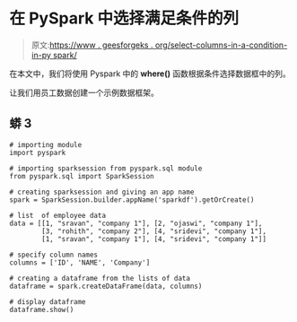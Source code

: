 # 在 PySpark 中选择满足条件的列

> 原文:[https://www . geesforgeks . org/select-columns-in-a-condition-in-py spark/](https://www.geeksforgeeks.org/select-columns-that-satisfy-a-condition-in-pyspark/)

在本文中，我们将使用 Pyspark 中的 **where()** 函数根据条件选择数据框中的列。

让我们用员工数据创建一个示例数据框架。

## 蟒 3

```
# importing module
import pyspark

# importing sparksession from pyspark.sql module
from pyspark.sql import SparkSession

# creating sparksession and giving an app name
spark = SparkSession.builder.appName('sparkdf').getOrCreate()

# list  of employee data
data = [[1, "sravan", "company 1"], [2, "ojaswi", "company 1"],
        [3, "rohith", "company 2"], [4, "sridevi", "company 1"], 
        [1, "sravan", "company 1"], [4, "sridevi", "company 1"]]

# specify column names
columns = ['ID', 'NAME', 'Company']

# creating a dataframe from the lists of data
dataframe = spark.createDataFrame(data, columns)

# display dataframe
dataframe.show()
```